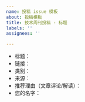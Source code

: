 ```yaml
---
name: 投稿 issue 模板
about: 投稿模板
title: 技术周刊投稿 - 标题
labels: ''
assignees: ''

---
```


- 标题：
- 链接：
- 类别：
- 来源：
- 推荐理由（文章评论/解读）：
- 您的名字：
